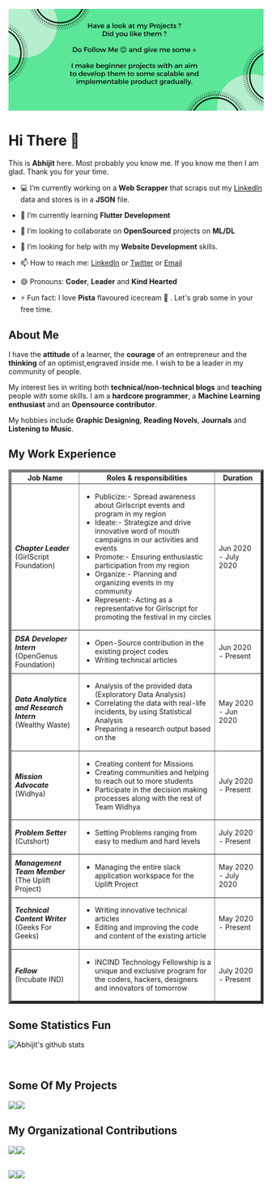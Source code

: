 ![](https://github.com/Abhijit2505/Abhijit2505/blob/master/Cover%20Pics.png)
# Hi There 👋 
This is **Abhijit** here. Most probably you know me. If you know me then I am glad. Thank you for your time.

- 💻 I’m currently working on a **Web Scrapper** that scraps out my <a href="https://www.linkedin.com/in/abhijit-tripathy-415912187/">LinkedIn</a> data and stores is in a **JSON** file.

- 📖 I’m currently learning **Flutter Development**

- 👯 I’m looking to collaborate on **OpenSourced** projects on **ML/DL**

- 🤔 I’m looking for help with my **Website Development** skills.

- 📫 How to reach me: <a href="https://www.linkedin.com/in/abhijit-tripathy-415912187/">LinkedIn</a> or <a href="https://twitter.com/AbhijitTripat13">Twitter</a>  or <a href="mailto:abhijittripathy99@gmail.com">Email</a>

- 😄 Pronouns: **Coder**, **Leader** and **Kind Hearted**

- ⚡ Fun fact: I love **Pista** flavoured icecream 🍨 . Let's grab some in your free time.


## About Me

I have the **attitude** of a learner, the **courage** of an entrepreneur and the **thinking** of an optimist,engraved inside me. I wish to be a leader in my community of people.

My interest lies in writing both **technical/non-technical blogs** and **teaching** people with some skills. I am a **hardcore programmer**, a **Machine Learning enthusiast** and an **Opensource contributor**. 

My hobbies include **Graphic Designing**, **Reading Novels**, **Journals** and **Listening to Music**.

## My Work Experience

<table border='5'>
  <thead>
    <tr>
      <td>
        <center><strong>Job Name</strong></center>
      </td>
      <td>
        <center><strong>Roles & responsibilities </strong></center>
      </td>
      <td>
        <center><strong>Duration</strong></center>
      </td>
    </tr>
  </thead>
  <tbody>
    <tr>
      <td>
        <em><b>Chapter Leader</b></em><br />
        (GirlScript Foundation)
      </td>
      <td>
        <ul>
          <li>Publicize:- Spread awareness about Girlscript events and program in my region</li>
<li>Ideate:- Strategize and drive innovative word of mouth campaigns in our activities and events</li>
<li>Promote:- Ensuring enthusiastic participation from my region</li>
<li>Organize:- Planning and organizing events in my community</li>
<li>Represent:-Acting as a representative for Girlscript for promoting the festival in my circles</li>
        </ul>
      </td>
      <td>
        Jun 2020 - July 2020
      </td>
    </tr>
    <tr>
      <td>
        <em><b>DSA Developer Intern</b></em><br />
        (OpenGenus Foundation)
      </td>
      <td>
        <ul>
          <li>Open-Source contribution in the existing project codes</li>
          <li>Writing technical articles</li>
        </ul>
      </td>
      <td>
        Jun 2020 - Present
      </td>
    </tr>
    <tr>
      <td>
        <em><b>Data Analytics and Research Intern</b></em><br />
        (Wealthy Waste)
      </td>
      <td>
        <ul>
          <li>Analysis of the provided data (Exploratory Data Analysis)</li>
<li>Correlating the data with real-life incidents, by using Statistical Analysis</li>
<li>Preparing a research output based on the </li>
        </ul>
      </td>
      <td>
        May 2020 - Jun 2020
      </td>
    </tr>
    <tr>
      <td>
        <em><b>Mission Advocate</b></em><br />
        (Widhya)
      </td>
      <td>
        <ul>
          <li>Creating content for Missions</li>
<li> Creating communities and helping to reach out to more students</li>
<li>Participate in the decision making processes along with the rest of Team Widhya</li>
        </ul>
      </td>
      <td>
        July 2020 - Present
      </td>
    </tr>
    <tr>
      <td>
        <em><b>Problem Setter</b></em><br />
        (Cutshort)
      </td>
      <td>
        <ul>
          <li>Setting Problems ranging from easy to medium and hard levels</li>
        </ul>
      </td>
      <td>
        July 2020 - Present
      </td>
    </tr>
    <tr>
      <td>
        <em><b>Management Team Member</b></em></em><br />
        (The Uplift Project)
      </td>
      <td>
        <ul>
          <li>Managing the entire slack application workspace for the Uplift Project</li>
        </ul>
      </td>
      <td>
        May 2020 - July 2020
      </td>
    </tr>
    <tr>
      <td>
        <em><b>Technical Content Writer</b></em></em><br />
        (Geeks For Geeks)
      </td>
      <td>
        <ul>
          <li>Writing innovative technical articles</li>
          <li>Editing and improving the code and content of the existing article</li>
        </ul>
      </td>
      <td>
        May 2020 - Present
      </td>
    </tr>
    <tr>
      <td>
        <em><b>Fellow</b></em></em><br />
        (Incubate IND)
      </td>
      <td>
  <ul>
          <li>INCIND Technology Fellowship is a unique and exclusive program for the coders, hackers, designers and innovators of tomorrow</li></ul>
      </td>
      <td>
        July 2020 - Present
      </td>
    </tr>
  </tbody>
</table>

## Some Statistics Fun


![Abhijit's github stats](https://github-readme-stats.vercel.app/api?username=Abhijit2505&show_icons=true&line_height=30&title_color=000000&icon_color=ff0800&text_color=000000)<br>

<a href="https://sourcerer.io/abhijit2505"><img src="https://img.shields.io/badge/C++-233%20commits-blue.svg" alt=""></a>
<a href="https://sourcerer.io/abhijit2505"><img src="https://img.shields.io/badge/C-58%20commits-brown.svg" alt=""></a>
<a href="https://sourcerer.io/abhijit2505"><img src="https://img.shields.io/badge/Python-253%20commits-orange.svg" alt=""></a>
<a href="https://sourcerer.io/abhijit2505"><img src="https://img.shields.io/badge/HTML-110%20commits-green.svg" alt=""></a>
<a href="https://sourcerer.io/abhijit2505"><img src="https://img.shields.io/badge/Dart-32%20commits-red.svg" alt=""></a>
<a href="https://sourcerer.io/abhijit2505"><img src="https://img.shields.io/badge/CSS-78%20commits-purple.svg" alt=""></a>


## Some Of My Projects

<a href="https://github.com/Abhijit2505/Cat-Photo-Classification">
  <img align="left" src="https://github-readme-stats.vercel.app/api/pin/?username=Abhijit2505&repo=Cat-Photo-Classification" />
</a>
<a href="https://github.com/Abhijit2505/portfolio">
  <img align="left" src="https://github-readme-stats.vercel.app/api/pin/?username=Abhijit2505&repo=portfolio"/>
</a>
&nbsp;&nbsp;&nbsp;&nbsp;&nbsp;&nbsp;&nbsp;&nbsp;&nbsp;&nbsp;&nbsp;&nbsp;&nbsp;&nbsp;
&nbsp;&nbsp;&nbsp;&nbsp;&nbsp;&nbsp;&nbsp;&nbsp;&nbsp;&nbsp;&nbsp;&nbsp;&nbsp;&nbsp;
&nbsp;&nbsp;&nbsp;&nbsp;&nbsp;&nbsp;&nbsp;&nbsp;&nbsp;&nbsp;&nbsp;&nbsp;&nbsp;&nbsp;
&nbsp;&nbsp;&nbsp;&nbsp;&nbsp;&nbsp;&nbsp;&nbsp;&nbsp;&nbsp;&nbsp;&nbsp;&nbsp;&nbsp;
&nbsp;&nbsp;&nbsp;&nbsp;&nbsp;&nbsp;&nbsp;&nbsp;&nbsp;&nbsp;&nbsp;&nbsp;&nbsp;&nbsp;
&nbsp;&nbsp;&nbsp;&nbsp;&nbsp;&nbsp;&nbsp;&nbsp;&nbsp;&nbsp;&nbsp;&nbsp;&nbsp;&nbsp;
&nbsp;&nbsp;&nbsp;&nbsp;&nbsp;&nbsp;&nbsp;&nbsp;&nbsp;&nbsp;&nbsp;&nbsp;&nbsp;&nbsp;

## My Organizational Contributions

<a href="https://github.com/Treasure-Code-Algorithm">
  <img align="left" src="https://github-readme-stats.vercel.app/api/pin/?username=Treasure-Code-Algorithm&repo=Graph"/>
</a>
<a href="https://github.com/Treasure-Code-Algorithm">
  <img align="left" src="https://github-readme-stats.vercel.app/api/pin/?username=Treasure-Code-Algorithm&repo=Linked-List"/>
</a>

&nbsp;&nbsp;&nbsp;&nbsp;&nbsp;&nbsp;&nbsp;&nbsp;&nbsp;&nbsp;&nbsp;&nbsp;&nbsp;&nbsp;
&nbsp;&nbsp;&nbsp;&nbsp;&nbsp;&nbsp;&nbsp;&nbsp;&nbsp;&nbsp;&nbsp;&nbsp;&nbsp;&nbsp;
&nbsp;&nbsp;&nbsp;&nbsp;&nbsp;&nbsp;&nbsp;&nbsp;&nbsp;&nbsp;&nbsp;&nbsp;&nbsp;&nbsp;
&nbsp;&nbsp;&nbsp;&nbsp;&nbsp;&nbsp;&nbsp;&nbsp;&nbsp;&nbsp;&nbsp;&nbsp;&nbsp;&nbsp;
&nbsp;&nbsp;&nbsp;&nbsp;&nbsp;&nbsp;&nbsp;&nbsp;&nbsp;&nbsp;&nbsp;&nbsp;&nbsp;&nbsp;
&nbsp;&nbsp;&nbsp;&nbsp;&nbsp;&nbsp;&nbsp;&nbsp;&nbsp;&nbsp;&nbsp;&nbsp;&nbsp;&nbsp;
&nbsp;&nbsp;&nbsp;&nbsp;&nbsp;&nbsp;&nbsp;&nbsp;&nbsp;&nbsp;&nbsp;&nbsp;&nbsp;&nbsp;
&nbsp;&nbsp;&nbsp;&nbsp;&nbsp;&nbsp;&nbsp;&nbsp;&nbsp;&nbsp;&nbsp;&nbsp;&nbsp;&nbsp;
&nbsp;&nbsp;&nbsp;&nbsp;&nbsp;&nbsp;&nbsp;&nbsp;&nbsp;&nbsp;&nbsp;&nbsp;&nbsp;&nbsp;
&nbsp;&nbsp;&nbsp;&nbsp;&nbsp;&nbsp;&nbsp;&nbsp;&nbsp;&nbsp;&nbsp;&nbsp;&nbsp;&nbsp;

<a href="https://github.com/Treasure-Code-Algorithm">
  <img align="left" src="https://github-readme-stats.vercel.app/api/pin/?username=Treasure-Code-Algorithm&repo=Generic-Tree"/>
</a>
<a href="https://github.com/Treasure-Code-Algorithm">
  <img align="left" src="https://github-readme-stats.vercel.app/api/pin/?username=Treasure-Code-Algorithm&repo=Binary-Tree"/>
</a>

